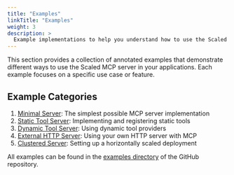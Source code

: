 ```yaml
---
title: "Examples"
linkTitle: "Examples"
weight: 3
description: >
  Example implementations to help you understand how to use the Scaled MCP server.
---
```


This section provides a collection of annotated examples that demonstrate different ways to use the Scaled MCP server in your applications. Each example focuses on a specific use case or feature.

## Example Categories

1. [Minimal Server](#minimal-server): The simplest possible MCP server implementation
2. [Static Tool Server](#static-tool-server): Implementing and registering static tools
3. [Dynamic Tool Server](#dynamic-tool-server): Using dynamic tool providers
4. [External HTTP Server](#external-http-server): Using your own HTTP server with MCP
5. [Clustered Server](#clustered-server): Setting up a horizontally scaled deployment

All examples can be found in the [examples directory](https://github.com/traego/scaled-mcp/tree/main/examples) of the GitHub repository.
